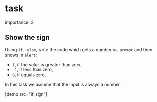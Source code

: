 # task

importance: 2

## Show the sign

Using `if..else`, write the code which gets a number via `prompt` and then shows in `alert`:

* `1`, if the value is greater than zero,
* `-1`, if less than zero,
* `0`, if equals zero.

In this task we assume that the input is always a number.

\[demo src="if\_sign"\]

